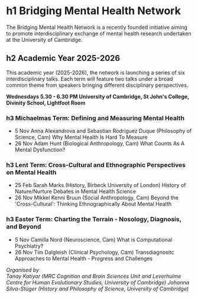 # h1 Bridging Mental Health Network
The Bridging Mental Health Network is a recently founded initiative aiming to promote interdisciplinary exchange of mental health research undertaken at the University of Cambridge. 

## h2 Academic Year 2025-2026
This academic year (2025-2026), the network is  launching a series of six interdisciplinary talks. Each term will feature two talks under a broad common theme from speakers bringing different disciplinary perspectives.

**Wednesdays 5.30 - 6.30 PM
University of Cambridge, St John's College, Divinity School, Lightfoot Room**

### h3 Michaelmas Term: Defining and Measuring Mental Health
- 5 Nov   Anna Alexandrova and Sebastian Rodriguez Duque (Philosophy of Science, Cam)    Why Mental Health Is Hard To Measure
- 26 Nov  Adam Hunt (Biological Anthropology, Cam)                                       What Counts As A Mental Dysfunction?

### h3 Lent Term: Cross-Cultural and Ethnographic Perspectives on Mental Health
- 25 Feb   Sarah Marks (History, Birbeck University of London)           History of Nature/Nurture Debates in Mental Health Science
- 26 Nov   Mikkel Kenni Bruun (Social Anthropology, Cam)                 Beyond the 'Cross-Cultural': Thinking Ethnographically About Mental Health

### h3 Easter Term: Charting the Terrain - Nosology, Diagnosis, and Beyond
- 5 Nov   Camilla Nord (Neuroscience, Cam)            What is Computational Psychiatry?
- 26 Nov  Tim Dalgleish (Clinical Psychology, Cam)    Transdiagnositc Approaches to Mental Health - Progress and Challenges

*Organised by  
Tanay Katiyar (MRC Cognition and Brain Sciences Unit and Leverhulme Centre for Human Evolutionary Studies, University of Cambridge)
Johanna Silva-Stüger (History and Philosophy of Science, University of Cambridge)*
